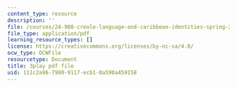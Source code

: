 ```yaml
---
content_type: resource
description: ''
file: /courses/24-908-creole-language-and-caribbean-identities-spring-2017/111c2a9679809117ecb10a590a459158_62YvNUyOM.pdf
file_type: application/pdf
learning_resource_types: []
license: https://creativecommons.org/licenses/by-nc-sa/4.0/
ocw_type: OCWFile
resourcetype: Document
title: 3play pdf file
uid: 111c2a96-7980-9117-ecb1-0a590a459158
---
```

